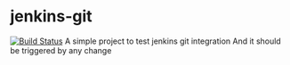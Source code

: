 # jenkins-git
[![Build Status](http://ec2-63-33-69-167.eu-west-1.compute.amazonaws.com/buildStatus/icon?job=jenkins-webhook/master)](http://ec2-63-33-69-167.eu-west-1.compute.amazonaws.com/job/jenkins-webhook/master)
A simple project to test jenkins git integration
And it should be triggered by any change
